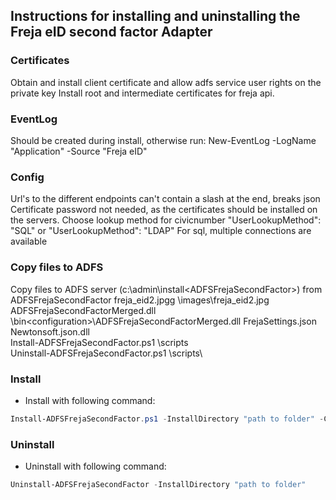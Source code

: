 ﻿## Instructions for installing and uninstalling the Freja eID second factor Adapter

### Certificates
Obtain and install client certificate and allow adfs service user rights on the private key
Install root and intermediate certificates for freja api.
### EventLog
Should be created during install, otherwise run:
New-EventLog -LogName "Application" -Source "Freja eID"
### Config
Url's to the different endpoints can't contain a slash at the end, breaks json
Certificate password not needed, as the certificates should be installed on the servers.
Choose lookup method for civicnumber "UserLookupMethod": "SQL" or "UserLookupMethod": "LDAP"
For sql, multiple connections are available
### Copy files to ADFS
Copy files to ADFS server (c:\admin\install\<ADFSFrejaSecondFactor>) from ADFSFrejaSecondFactor
freja_eid2.jpgg						\images\freja_eid2.jpg
ADFSFrejaSecondFactorMerged.dll		\bin\<configuration>\ADFSFrejaSecondFactorMerged.dll
FrejaSettings.json		
Newtonsoft.json.dll		
Install-ADFSFrejaSecondFactor.ps1	\scripts\
Uninstall-ADFSFrejaSecondFactor.ps1	\scripts\
### Install
- Install with following command:
```PowerShell
Install-ADFSFrejaSecondFactor.ps1 -InstallDirectory "path to folder" -ConfigFile "path to settingsfile <FrejaSettings.json>"
```
### Uninstall
- Uninstall with following command:
```PowerShell
Uninstall-ADFSFrejaSecondFactor -InstallDirectory "path to folder"
```